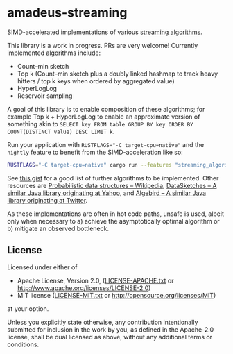 # amadeus-streaming

SIMD-accelerated implementations of various [streaming algorithms](https://en.wikipedia.org/wiki/Streaming_algorithm).

This library is a work in progress. PRs are very welcome! Currently implemented algorithms include:

 * Count–min sketch
 * Top k (Count–min sketch plus a doubly linked hashmap to track heavy hitters / top k keys when ordered by aggregated value)
 * HyperLogLog
 * Reservoir sampling

A goal of this library is to enable composition of these algorithms; for example Top k + HyperLogLog to enable an approximate version of something akin to `SELECT key FROM table GROUP BY key ORDER BY COUNT(DISTINCT value) DESC LIMIT k`.

Run your application with `RUSTFLAGS="-C target-cpu=native"` and the `nightly` feature to benefit from the SIMD-acceleration like so:

```bash
RUSTFLAGS="-C target-cpu=native" cargo run --features "streaming_algorithms/nightly" --release
```

See [this gist](https://gist.github.com/debasishg/8172796) for a good list of further algorithms to be implemented. Other resources are [Probabilistic data structures – Wikipedia](https://en.wikipedia.org/wiki/Category:Probabilistic_data_structures), [DataSketches – A similar Java library originating at Yahoo](https://datasketches.github.io/), and [Algebird  – A similar Java library originating at Twitter](https://github.com/twitter/algebird).

As these implementations are often in hot code paths, unsafe is used, albeit only when necessary to a) achieve the asymptotically optimal algorithm or b) mitigate an observed bottleneck.

## License
Licensed under either of

 * Apache License, Version 2.0, ([LICENSE-APACHE.txt](LICENSE-APACHE.txt) or http://www.apache.org/licenses/LICENSE-2.0)
 * MIT license ([LICENSE-MIT.txt](LICENSE-MIT.txt) or http://opensource.org/licenses/MIT)

at your option.

Unless you explicitly state otherwise, any contribution intentionally submitted for inclusion in the work by you, as defined in the Apache-2.0 license, shall be dual licensed as above, without any additional terms or conditions.
